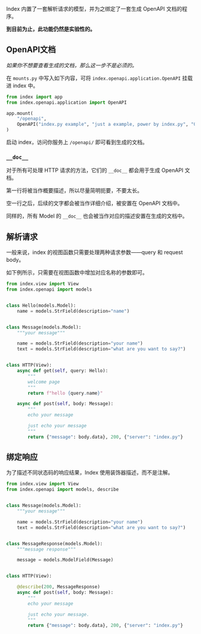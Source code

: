 Index 内置了一套解析请求的模型，并为之绑定了一套生成 OpenAPI 文档的程序。

**到目前为止，此功能仍然是实验性的。**

## OpenAPI文档

*如果你不想要查看生成的文档，那么这一步不是必须的。*

在 `mounts.py` 中写入如下内容，可将 `index.openapi.application.OpenAPI` 挂载进 index 中。

```python
from index import app
from index.openapi.application import OpenAPI

app.mount(
    "/openapi",
    OpenAPI("index.py example", "just a example, power by index.py", "0.1.0"),
)
```

启动 index，访问你服务上 `/openapi/` 即可看到生成的文档。

### `__doc__`

对于所有可处理 HTTP 请求的方法，它们的 `__doc__` 都会用于生成 OpenAPI 文档。

第一行将被当作概要描述，所以尽量简明扼要，不要太长。

空一行之后，后续的文字都会被当作详细介绍，被安置在 OpenAPI 文档中。

同样的，所有 Model 的 `__doc__` 也会被当作对应的描述安置在生成的文档中。

## 解析请求

一般来说，index 的视图函数只需要处理两种请求参数——query 和 request body。

如下例所示，只需要在视图函数中增加对应名称的参数即可。

```python
from index.view import View
from index.openapi import models


class Hello(models.Model):
    name = models.StrField(description="name")


class Message(models.Model):
    """your message"""

    name = models.StrField(description="your name")
    text = models.StrField(description="what are you want to say?")


class HTTP(View):
    async def get(self, query: Hello):
        """
        welcome page
        """
        return f"hello {query.name}"

    async def post(self, body: Message):
        """
        echo your message

        just echo your message
        """
        return {"message": body.data}, 200, {"server": "index.py"}
```

## 绑定响应

为了描述不同状态码的响应结果，Index 使用装饰器描述，而不是注解。

```python
from index.view import View
from index.openapi import models, describe


class Message(models.Model):
    """your message"""

    name = models.StrField(description="your name")
    text = models.StrField(description="what are you want to say?")


class MessageResponse(models.Model):
    """message response"""

    message = models.ModelField(Message)


class HTTP(View):

    @describe(200, MessageResponse)
    async def post(self, body: Message):
        """
        echo your message

        just echo your message.
        """
        return {"message": body.data}, 200, {"server": "index.py"}
```
